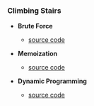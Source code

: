 ### Climbing Stairs

- **Brute Force**
    - [source code](source/brute_force.py)

- **Memoization**
    - [source code](source/memoization.py)

- **Dynamic Programming**
    - [source code](source/dynamic.py)
